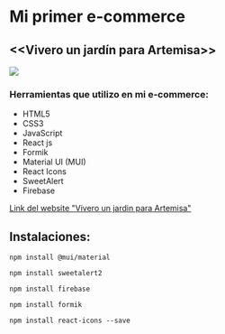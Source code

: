 # Mi primer e-commerce

## <<Vivero un jardín para Artemisa>>

![](https://res.cloudinary.com/duu1rotxg/image/upload/v1695576333/logo_wqbusk.png)

### Herramientas que utilizo en mi e-commerce:

- HTML5
- CSS3
- JavaScript
- React js
- Formik
- Material UI (MUI)
- React Icons
- SweetAlert
- Firebase

[Link del website "Vivero un jardin para Artemisa"]()

## Instalaciones:

```
npm install @mui/material
```

```
npm install sweetalert2
```

```
npm install firebase
```

```
npm install formik
```

```
npm install react-icons --save
```
